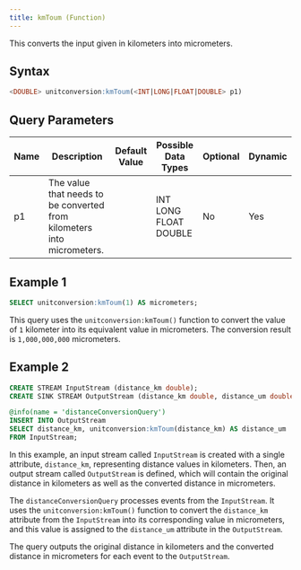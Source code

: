 ```yaml
---
title: kmToum (Function)
---
```


This converts the input given in kilometers into micrometers.

## Syntax

```sql
<DOUBLE> unitconversion:kmToum(<INT|LONG|FLOAT|DOUBLE> p1)
```

## Query Parameters

| Name | Description | Default Value | Possible Data Types   | Optional | Dynamic |
|------|-------------|---------------|-----------------------|----------|---------|
| p1   | The value that needs to be converted from kilometers into micrometers. |               | INT LONG FLOAT DOUBLE | No       | Yes     |

## Example 1

```sql
SELECT unitconversion:kmToum(1) AS micrometers;
```

This query uses the `unitconversion:kmToum()` function to convert the value of `1` kilometer into its equivalent value in micrometers. The conversion result is `1,000,000,000` micrometers.

## Example 2

```sql
CREATE STREAM InputStream (distance_km double);
CREATE SINK STREAM OutputStream (distance_km double, distance_um double);

@info(name = 'distanceConversionQuery')
INSERT INTO OutputStream
SELECT distance_km, unitconversion:kmToum(distance_km) AS distance_um
FROM InputStream;
```

In this example, an input stream called `InputStream` is created with a single attribute, `distance_km`, representing distance values in kilometers. Then, an output stream called `OutputStream` is defined, which will contain the original distance in kilometers as well as the converted distance in micrometers.

The `distanceConversionQuery` processes events from the `InputStream`. It uses the `unitconversion:kmToum()` function to convert the `distance_km` attribute from the `InputStream` into its corresponding value in micrometers, and this value is assigned to the `distance_um` attribute in the `OutputStream`.

The query outputs the original distance in kilometers and the converted distance in micrometers for each event to the `OutputStream`.
